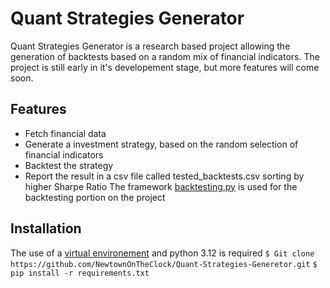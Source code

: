 # Quant Strategies Generator
Quant Strategies Generator is a research based project allowing the generation of backtests based on a random mix of financial indicators. The project is still early in it's developement stage, but more features will come soon.

## Features
- Fetch financial data
- Generate a investment strategy, based on the random selection of financial indicators
- Backtest the strategy
- Report the result in a csv file called tested_backtests.csv sorting by higher Sharpe Ratio
The framework [backtesting.py](https://github.com/kernc/backtesting.py) is used for the backtesting portion on the project

## Installation
The use of a [virtual environement](https://docs.python.org/3/library/venv.html) and python 3.12 is required
```$ Git clone https://github.com/NewtownOnTheClock/Quant-Strategies-Generetor.git```
```$ pip install -r requirements.txt```

